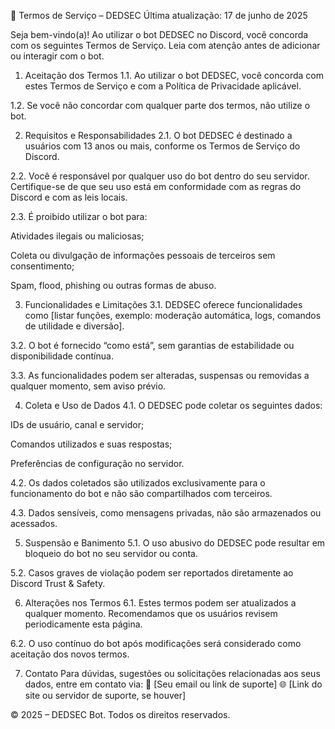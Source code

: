 📜 Termos de Serviço – DEDSEC
Última atualização: 17 de junho de 2025

Seja bem-vindo(a)! Ao utilizar o bot DEDSEC no Discord, você concorda com os seguintes Termos de Serviço. Leia com atenção antes de adicionar ou interagir com o bot.

1. Aceitação dos Termos
1.1. Ao utilizar o bot DEDSEC, você concorda com estes Termos de Serviço e com a Política de Privacidade aplicável.

1.2. Se você não concordar com qualquer parte dos termos, não utilize o bot.

2. Requisitos e Responsabilidades
2.1. O bot DEDSEC é destinado a usuários com 13 anos ou mais, conforme os Termos de Serviço do Discord.

2.2. Você é responsável por qualquer uso do bot dentro do seu servidor. Certifique-se de que seu uso está em conformidade com as regras do Discord e com as leis locais.

2.3. É proibido utilizar o bot para:

Atividades ilegais ou maliciosas;

Coleta ou divulgação de informações pessoais de terceiros sem consentimento;

Spam, flood, phishing ou outras formas de abuso.

3. Funcionalidades e Limitações
3.1. DEDSEC oferece funcionalidades como [listar funções, exemplo: moderação automática, logs, comandos de utilidade e diversão].

3.2. O bot é fornecido “como está”, sem garantias de estabilidade ou disponibilidade contínua.

3.3. As funcionalidades podem ser alteradas, suspensas ou removidas a qualquer momento, sem aviso prévio.

4. Coleta e Uso de Dados
4.1. O DEDSEC pode coletar os seguintes dados:

IDs de usuário, canal e servidor;

Comandos utilizados e suas respostas;

Preferências de configuração no servidor.

4.2. Os dados coletados são utilizados exclusivamente para o funcionamento do bot e não são compartilhados com terceiros.

4.3. Dados sensíveis, como mensagens privadas, não são armazenados ou acessados.

5. Suspensão e Banimento
5.1. O uso abusivo do DEDSEC pode resultar em bloqueio do bot no seu servidor ou conta.

5.2. Casos graves de violação podem ser reportados diretamente ao Discord Trust & Safety.

6. Alterações nos Termos
6.1. Estes termos podem ser atualizados a qualquer momento. Recomendamos que os usuários revisem periodicamente esta página.

6.2. O uso contínuo do bot após modificações será considerado como aceitação dos novos termos.

7. Contato
Para dúvidas, sugestões ou solicitações relacionadas aos seus dados, entre em contato via:
📧 [Seu email ou link de suporte]
🌐 [Link do site ou servidor de suporte, se houver]

© 2025 – DEDSEC Bot. Todos os direitos reservados.
